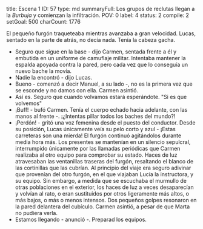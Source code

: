 title:          Escena 1
ID:             57
type:           md
summaryFull:    Los grupos de reclutas llegan a la *Burbuja* y comienzan la infiltración.
POV:            0
label:          4
status:         2
compile:        2
setGoal:        500
charCount:      1776


El pequeño furgón traqueteaba mientras avanzaba a gran velocidad. Lucas, sentado en la parte de atrás, no decía nada. Tenía la cabeza gacha.
- Seguro que sigue en la base - dijo Carmen, sentada frente a él y embutida en un uniforme de camuflaje militar. Intentaba mantener la espalda apoyada contra la pared, pero cada vez que lo conseguía un nuevo bache la movía.
- Nadie la encontró - dijo Lucas.
- Bueno - comenzó a decir Manuel, a su lado -, no es la primera vez que se esconde y no damos con ella.
Carmen asintió.
- Así es. Seguro que cuando volvamos estará esperándote.
"Si es que volvemos"
- ¡Buff! - bufó Carmen. Tenía el cuerpo echado hacia adelante, con las manos al frente -. ¡¿Intentas pillar todos los baches del mundo?!
- ¡Perdón! - gritó una voz femenina desde el puesto del conductor. Desde su posición, Lucas únicamente veía su pelo corto y azul - ¡Estas carreteras son una mierda!
El furgón continuó agitándolos durante media hora más. Los presentes se mantenían en un silencio sepulcral, interrumpido únicamente por las llamadas periódicas que Carmen realizaba al otro equipo para comprobar su estado.
Haces de luz atravesaban las ventanillas traseras del furgón, resaltando el blanco de las cortinillas que las cubrían. Al principio del viaje era seguro adivinar que provenían del otro furgón, en el que viajaban Lucía la instructora, y su equipo.
Sin embargo, a medida que se escuchaba el murmullo de otras poblaciones en el exterior, los haces de luz a veces desaparecían y volvían al rato, o eran sustituidos por otros ligeramente más altos, o más bajos, o más o menos intensos.
Dos pequeños golpes resonaron en la pared delantera del cubículo. Carmen asintió, a pesar de que Marta no pudiera verla.
- Estamos llegando - anunció -. Preparad los equipos.